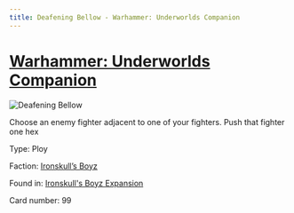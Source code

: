 ```yaml
---
title: Deafening Bellow - Warhammer: Underworlds Companion
---
```


# [Warhammer: Underworlds Companion](https://guidokessels.github.io/wh-underworlds)

  

![Deafening Bellow](https://warhammerunderworlds.com/wp-content/uploads/sites/6/2017/12/099_ENG-Deafening-Bellow.png)

Choose an enemy fighter adjacent to one of your fighters. Push that fighter one hex

Type: Ploy

Faction: [Ironskull’s Boyz](https://guidokessels.github.io/wh-underworlds/factions/ironskulls-boyz)

Found in: [Ironskull's Boyz Expansion](https://guidokessels.github.io/wh-underworlds/locations/ironskulls-boyz-expansion)

Card number: 99
